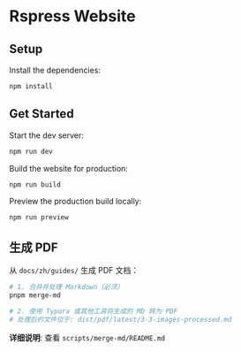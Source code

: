 # Rspress Website

## Setup

Install the dependencies:

```bash
npm install
```

## Get Started

Start the dev server:

```bash
npm run dev
```

Build the website for production:

```bash
npm run build
```

Preview the production build locally:

```bash
npm run preview
```

## 生成 PDF

从 `docs/zh/guides/` 生成 PDF 文档：

```bash
# 1. 合并并处理 Markdown（必须）
pnpm merge-md

# 2. 使用 Typora 或其他工具将生成的 MD 转为 PDF
# 处理后的文件位于: dist/pdf/latest/3-3-images-processed.md
```

**详细说明**: 查看 `scripts/merge-md/README.md`